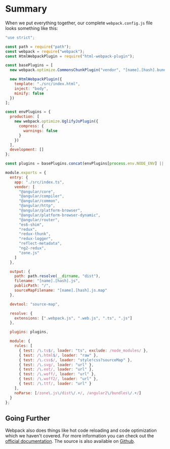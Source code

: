 # Summary

When we put everything together, our complete `webpack.config.js` file looks something like this:

```javascript
"use strict";

const path = require("path");
const webpack = require("webpack");
const HtmlWebpackPlugin = require("html-webpack-plugin");

const basePlugins = [
  new webpack.optimize.CommonsChunkPlugin("vendor", "[name].[hash].bundle.js"),

  new HtmlWebpackPlugin({
    template: "./src/index.html",
    inject: "body",
    minify: false
  })
];

const envPlugins = {
  production: [
    new webpack.optimize.UglifyJsPlugin({
      compress: {
        warnings: false
      }
    })
  ],
  development: []
};

const plugins = basePlugins.concat(envPlugins[process.env.NODE_ENV] || []);

module.exports = {
  entry: {
    app: "./src/index.ts",
    vendor: [
      "@angular/core",
      "@angular/compiler",
      "@angular/common",
      "@angular/http",
      "@angular/platform-browser",
      "@angular/platform-browser-dynamic",
      "@angular/router",
      "es6-shim",
      "redux",
      "redux-thunk",
      "redux-logger",
      "reflect-metadata",
      "ng2-redux",
      "zone.js"
    ]
  },

  output: {
    path: path.resolve(__dirname, "dist"),
    filename: "[name].[hash].js",
    publicPath: "/",
    sourceMapFilename: "[name].[hash].js.map"
  },

  devtool: "source-map",

  resolve: {
    extensions: [".webpack.js", ".web.js", ".ts", ".js"]
  },

  plugins: plugins,

  module: {
    rules: [
      { test: /\.ts$/, loader: "ts", exclude: /node_modules/ },
      { test: /\.html$/, loader: "raw" },
      { test: /\.css$/, loader: "style!css?sourceMap" },
      { test: /\.svg/, loader: "url" },
      { test: /\.eot/, loader: "url" },
      { test: /\.woff/, loader: "url" },
      { test: /\.woff2/, loader: "url" },
      { test: /\.ttf/, loader: "url" }
    ],
    noParse: [/zone\.js\/dist\/.+/, /angular2\/bundles\/.+/]
  }
};
```

## Going Further

Webpack also does things like hot code reloading and code optimization which we haven't covered. For more information you can check out the [official documentation](https://webpack.js.org/concepts/). The source is also available on [Github](https://github.com/webpack/webpack).
